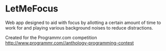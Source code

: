 # LetMeFocus

Web app designed to aid with focus by allotting a certain amount of time to work for and playing various background noises to reduce distractions.

Created for the Programmr.com competition http://www.programmr.com//anthology-programming-contest
